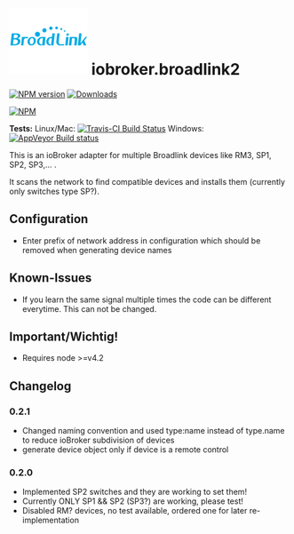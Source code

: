 ![Logo](admin/broadlink.png) 
iobroker.broadlink2  
==================

[![NPM version](http://img.shields.io/npm/v/iobroker.broadlink2.svg)](https://www.npmjs.com/package/iobroker.broadlink2)
[![Downloads](https://img.shields.io/npm/dm/iobroker.broadlink2.svg)](https://www.npmjs.com/package/iobroker.broadlink2)

[![NPM](https://nodei.co/npm/iobroker.broadlink.png?downloads=true)](https://nodei.co/npm/iobroker.broadlink2/)

**Tests:** Linux/Mac: [![Travis-CI Build Status](https://travis-ci.org/frankjoke/iobroker.broadlink2.svg?branch=master)](https://travis-ci.org/frankjoke/iobroker.broadlink2)
Windows: [![AppVeyor Build status](https://ci.appveyor.com/api/projects/status/pil6266rrtw6l5c0?svg=true)](https://ci.appveyor.com/project/frankjoke/iobroker-broadlink2)

This is an ioBroker adapter for multiple  Broadlink devices like RM3, SP1, SP2, SP3,... .

It scans the network to find compatible devices and installs them (currently only switches type SP?).

## Configuration
* Enter prefix of network address in configuration which should be removed when generating device names 

## Known-Issues
* If you learn the same signal multiple times the code can be different everytime. This can not be changed.

## Important/Wichtig!
* Requires node >=v4.2

## Changelog
### 0.2.1
* Changed naming convention and used type:name instead of type.name to reduce ioBroker subdivision of devices 
* generate device object only if device is a remote control

### 0.2.0
* Implemented SP2 switches and they are working to set them!
* Currently ONLY SP1 && SP2 (SP3?) are working, please test!
* Disabled RM? devices, no test available, ordered one for later re-implementation
